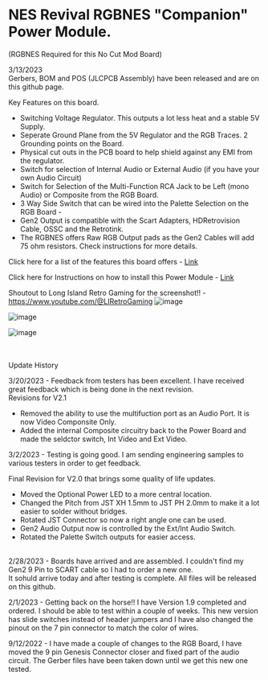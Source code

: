 # NES Revival RGBNES "Companion" Power Module.   <br>
(RGBNES Required for this No Cut Mod Board) <br>

3/13/2023 <br>
Gerbers, BOM and POS (JLCPCB Assembly) have been released and are on this github page. <br>



Key Features on this board.
- Switching Voltage Regulator.  This outputs a lot less heat and a stable 5V Supply.
- Seperate Ground Plane from the 5V Regulator and the RGB Traces.  2 Grounding points on the Board. 
- Physical cut outs in the PCB board to help shield against any EMI from the regulator.
- Switch for selection of Internal Audio or External Audio (if you have your own Audio Circuit)
- Switch for Selection of the Multi-Function RCA Jack to be Left (mono Audio) or Composite from the RGB Board.
- 3 Way Side Switch that can be wired into the Palette Selection on the RGB Board - 
- Gen2 Output is compatible with the Scart Adapters, HDRetrovision Cable, OSSC and the Retrotink.  
- The RGBNES offers Raw RGB Output pads as the Gen2 Cables will add 75 ohm resistors. Check instructions for more details.


Click here for a list of the features this board offers - [Link](https://github.com/ShawMerlin/NES-Power-Module-Redesign/blob/main/RGB%20-%20Genesis%209%20Pin%20Edition/Features%20and%20Components.md)


Click here for Instructions on how to install this Power Module - [Link](https://github.com/ShawMerlin/NES-Power-Module-Redesign/blob/main/Install_Instructions.md)

Shoutout to Long Island Retro Gaming for the screenshot!! - https://www.youtube.com/@LIRetroGaming
![image](https://user-images.githubusercontent.com/70423454/226394506-f0109706-81cb-4232-8296-21bb947b9209.png)


![image](https://user-images.githubusercontent.com/70423454/222490935-0a6bae29-9fde-409d-aaa8-4821d209c6cb.png)

![image](https://user-images.githubusercontent.com/70423454/216229176-2274718d-cc2f-489f-aa68-324682cbb03c.png)


<br> <br>
Update History <br>

3/20/2023 - Feedback from testers has been excellent.  I have received great feedback which is being done in the next revision.  <br>
Revisions for V2.1
- Removed the ability to use the multifuction port as an Audio Port.  It is now Video Componsite Only.  <br>
- Added the internal Composite circuitry back to the Power Board and made the seldctor switch, Int Video and Ext Video.  <br>

3/2/2023 - Testing is going good.  I am sending engineering samples to various testers in order to get feedback. <br>

Final Revision for V2.0 that brings some quality of life updates. <br>
- Moved the Optional Power LED to a more central location.  <br>
- Changed the Pitch from JST XH 1.5mm to JST PH 2.0mm to make it a lot easier to solder without bridges.  <br>
- Rotated JST Connector so now a right angle one can be used.  <br>
- Gen2 Audio Output now is controlled by the Ext/Int Audio Switch. <br>
- Rotated the Palette Switch outputs for easier access. <br> <br>

2/28/2023 - Boards have arrived and are assembled.  I couldn't find my Gen2 9 Pin to SCART cable so I had to order a new one.  <br>
It sohuld arrive today and after testing is complete.  All files will be released on this github. <br>

2/1/2023 - Getting back on the horse!!  I have Version 1.9 completed and ordered. I should be able to test within a couple of weeks.
This new version has slide switches instead of header jumpers and I have also changed the pinout on the 7 pin connector to match the color of wires.

9/12/2022 - I have made a couple of changes to the RGB Board, I have moved the 9 pin Genesis Connector closer and fixed part of the audio circuit.
The Gerber files have been taken down until we get this new one tested.
